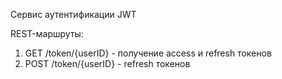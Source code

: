 Сервис аутентификации JWT

REST-маршруты:
1. GET /token/{userID} - получение access и refresh токенов
2. POST /token/{userID} - refresh токенов
